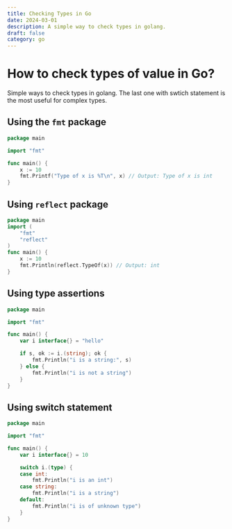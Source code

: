 ```yaml
---
title: Checking Types in Go
date: 2024-03-01
description: A simple way to check types in golang.
draft: false
category: go
---
```


# How to check types of value in Go?

Simple ways to check types in golang. The last one with swtich statement is the most useful for complex types.

## Using the `fmt` package

```go
package main

import "fmt"

func main() {
    x := 10
    fmt.Printf("Type of x is %T\n", x) // Output: Type of x is int
}
```

## Using `reflect` package

```go
package main
import (
    "fmt"
    "reflect"
)
func main() {
    x := 10
    fmt.Println(reflect.TypeOf(x)) // Output: int
}
```

## Using type assertions

```go
package main

import "fmt"

func main() {
    var i interface{} = "hello"

    if s, ok := i.(string); ok {
        fmt.Println("i is a string:", s)
    } else {
        fmt.Println("i is not a string")
    }
}
```

## Using switch statement

```go
package main

import "fmt"

func main() {
    var i interface{} = 10

    switch i.(type) {
    case int:
        fmt.Println("i is an int")
    case string:
        fmt.Println("i is a string")
    default:
        fmt.Println("i is of unknown type")
    }
}

```
